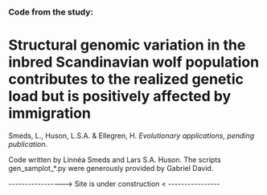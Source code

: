 ### Code from the study:

# Structural genomic variation in the inbred Scandinavian wolf population contributes to the realized genetic load but is positively affected by immigration

Smeds, L., Huson, L.S.A. & Ellegren, H. *Evolutionary applications, pending publication*.


Code written by Linnéa Smeds and Lars S.A. Huson. 
The scripts gen_samplot_*.py were generously provided by Gabriel David. 

 -----------------> Site is under construction < ----------------